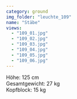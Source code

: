 ```yaml
---
category: ground
img_folder: "leuchte_109"
name: "Stäbe"
views:
  - "109_01.jpg"
  - "109_02.jpg"
  - "109_03.jpg"
  - "109_04.jpg"
  - "109_05.jpg"
  - "109_06.jpg"
---
```


Höhe: 125 cm<br/>Gesamtgewicht: 27 kg<br/>Kopfblock: 15 kg<br/>
